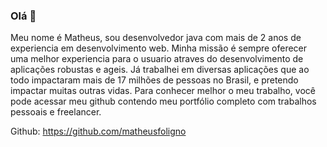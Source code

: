 ### Olá 👋

  Meu nome é Matheus, sou desenvolvedor java com mais de 2 anos de experiencia em desenvolvimento web. Minha missão é sempre oferecer uma melhor experiencia para o usuario atraves do desenvolvimento de aplicações robustas e ageis. 
  Já trabalhei em diversas aplicações que ao todo impactaram mais de 17 milhões de pessoas no Brasil, e pretendo impactar muitas outras vidas.
  Para conhecer melhor o meu trabalho, você pode acessar meu github contendo meu portfólio completo com trabalhos pessoais e freelancer.
  
  Github: https://github.com/matheusfoligno
